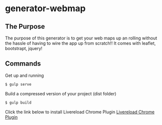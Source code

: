# generator-webmap 

## The Purpose

The purpose of this generator is to get your web maps up an rolling without the hassle of having to wire the app up from scratch!! It comes with leaflet, bootstrapt, jquery!


## Commands

Get up and running

```bash
$ gulp serve
```

Build a compressed version of your project (dist folder)
```bash
$ gulp build
```


Click the link below to install Livereload Chrome Plugin
[Livereload Chrome Plugin](https://chrome.google.com/webstore/detail/livereload/jnihajbhpnppcggbcgedagnkighmdlei)




